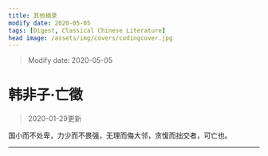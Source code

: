 ```yaml
---
title: 其他摘录
modify date: 2020-05-05
tags: [Digest, Classical Chinese Literature]
head image: /assets/img/covers/codingcover.jpg
---
```


> Modify date: 2020-05-05

# 韩非子·亡徵

> 2020-01-29更新

国小而不处卑，力少而不畏强，无理而侮大邻，贪愎而拙交者，可亡也。

---